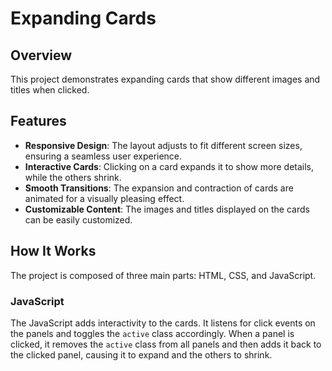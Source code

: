 # Expanding Cards

## Overview

This project demonstrates expanding cards that show different images and titles when clicked.

## Features

- **Responsive Design**: The layout adjusts to fit different screen sizes, ensuring a seamless user experience.
- **Interactive Cards**: Clicking on a card expands it to show more details, while the others shrink.
- **Smooth Transitions**: The expansion and contraction of cards are animated for a visually pleasing effect.
- **Customizable Content**: The images and titles displayed on the cards can be easily customized.

## How It Works

The project is composed of three main parts: HTML, CSS, and JavaScript.

### JavaScript

The JavaScript adds interactivity to the cards. It listens for click events on the panels and toggles the `active` class accordingly. When a panel is clicked, it removes the `active` class from all panels and then adds it back to the clicked panel, causing it to expand and the others to shrink.
